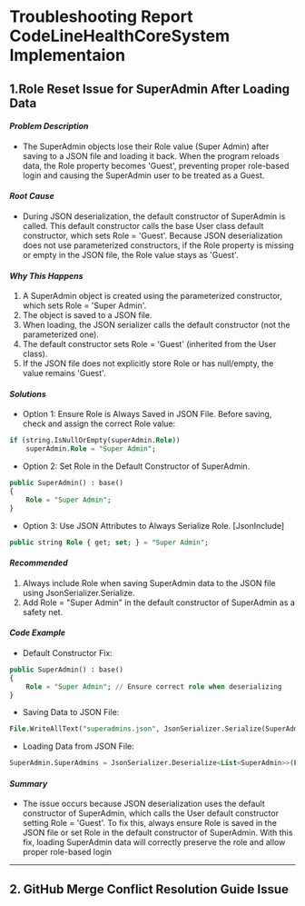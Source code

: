 # Troubleshooting Report CodeLineHealthCoreSystem Implementaion
## 1.Role Reset Issue for SuperAdmin After Loading Data
#### *Problem Description*
- The SuperAdmin objects lose their Role value (Super Admin) after saving to a JSON file and loading it back. When the program reloads data, the Role property becomes 'Guest', preventing proper role-based login and causing the SuperAdmin user to be treated as a Guest.
#### *Root Cause*
- During JSON deserialization, the default constructor of SuperAdmin is called. This default constructor calls the base User class default constructor, which sets Role = 'Guest'. Because JSON deserialization does not use parameterized constructors, if the Role property is missing or empty in the JSON file, the Role value stays as 'Guest'.
#### *Why This Happens*
1. A SuperAdmin object is created using the parameterized constructor, which sets Role = 'Super Admin'.
2. The object is saved to a JSON file.
3. When loading, the JSON serializer calls the default constructor (not the parameterized one).
4. The default constructor sets Role = 'Guest' (inherited from the User class).
5. If the JSON file does not explicitly store Role or has null/empty, the value remains 'Guest'.

#### *Solutions*
- Option 1: Ensure Role is Always Saved in JSON File.
Before saving, check and assign the correct Role value:
```sql
if (string.IsNullOrEmpty(superAdmin.Role))
    superAdmin.Role = "Super Admin";
```

- Option 2: Set Role in the Default Constructor of SuperAdmin.
```sql
public SuperAdmin() : base()
{
    Role = "Super Admin";
}
```

- Option 3: Use JSON Attributes to Always Serialize Role.
[JsonInclude]
``` sql
public string Role { get; set; } = "Super Admin";
```
#### *Recommended*
1. Always include Role when saving SuperAdmin data to the JSON file using JsonSerializer.Serialize.
2. Add Role = "Super Admin" in the default constructor of SuperAdmin as a safety net.

#### *Code Example* 
- Default Constructor Fix:
```sql
public SuperAdmin() : base()
{
    Role = "Super Admin"; // Ensure correct role when deserializing
}
```
- Saving Data to JSON File:
```sql
File.WriteAllText("superadmins.json", JsonSerializer.Serialize(SuperAdmin.SuperAdmins));
```

- Loading Data from JSON File:
```sql
SuperAdmin.SuperAdmins = JsonSerializer.Deserialize<List<SuperAdmin>>(File.ReadAllText("superadmins.json"));
```
#### *Summary*

- The issue occurs because JSON deserialization uses the default constructor of SuperAdmin, which calls the User default constructor setting Role = 'Guest'. To fix this, always ensure Role is saved in the JSON file or set Role in the default constructor of SuperAdmin. With this fix, loading SuperAdmin data will correctly preserve the role and allow proper role-based login

______________________________________________________________________

## 2. GitHub Merge Conflict Resolution Guide Issue




